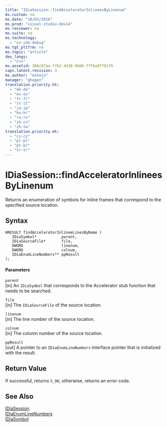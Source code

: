 ```yaml
---
title: "IDiaSession::findAcceleratorInlineesByLinenum"
ms.custom: na
ms.date: "10/03/2016"
ms.prod: "visual-studio-dev14"
ms.reviewer: na
ms.suite: na
ms.technology: 
  - "vs-ide-debug"
ms.tgt_pltfrm: na
ms.topic: "article"
dev_langs: 
  - "C++"
ms.assetid: 386c87aa-f7b2-4d38-9dd6-fffba9ff01f0
caps.latest.revision: 3
ms.author: "mikejo"
manager: "ghogen"
translation.priority.ht: 
  - "de-de"
  - "es-es"
  - "fr-fr"
  - "it-it"
  - "ja-jp"
  - "ko-kr"
  - "ru-ru"
  - "zh-cn"
  - "zh-tw"
translation.priority.mt: 
  - "cs-cz"
  - "pl-pl"
  - "pt-br"
  - "tr-tr"
---
```

# IDiaSession::findAcceleratorInlineesByLinenum
Returns an enumeration of symbols for inline frames that correspond to the specified source location.  
  
## Syntax  
  
```cpp#  
HRESULT findAcceleratorInlineeLinesByName (   
   IDiaSymbol*           parent,  
   IDiaSourceFile*       file,  
   DWORD                 linenum,  
   DWORD                 colnum,  
   IDiaEnumLineNumbers** ppResult  
);  
```  
  
#### Parameters  
 `parent`  
 [in] An `IDiaSymbol` that corresponds to the Accelerator stub function that needs to be searched.  
  
 `file`  
 [in] The `IDiaSourceFile` of the source location.  
  
 `linenum`  
 [in] The line number of the source location.  
  
 `colnum`  
 [in] The column number of the source location.  
  
 `ppResult`  
 [out] A pointer to an `IDiaEnumLineNumbers` interface pointer that is initialized with the result.  
  
## Return Value  
 If successful, returns `S_OK`; otherwise, returns an error code.  
  
## See Also  
 [IDiaSession](../debugger/idiasession.md)   
 [IDiaEnumLineNumbers](../debugger/idiaenumlinenumbers.md)   
 [IDiaSymbol](../debugger/idiasymbol.md)